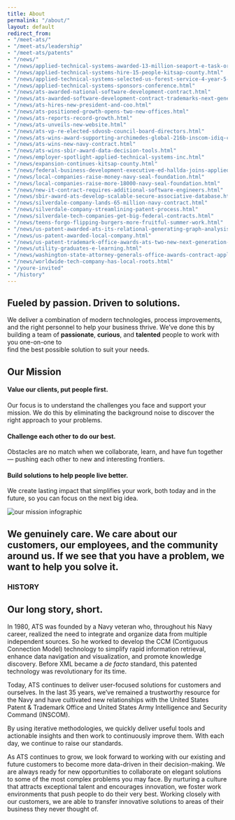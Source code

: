 ```yaml
---
title: About
permalink: "/about/"
layout: default
redirect_from:
- "/meet-ats/"
- "/meet-ats/leadership"
- "/meet-ats/patents"
- "/news/"
- "/news/applied-technical-systems-awarded-13-million-seaport-e-task-order-life-cycle-management-support"
- "/news/applied-technical-systems-hire-15-people-kitsap-county.html"
- "/news/applied-technical-systems-selected-us-forest-service-4-year-5-million-it-professional-services"
- "/news/applied-technical-systems-sponsors-conference.html"
- "/news/ats-awarded-national-software-development-contract.html"
- "/news/ats-awarded-software-development-contract-trademarks-next-generation.html"
- "/news/ats-hires-new-president-and-coo.html"
- "/news/ats-positioned-growth-opens-two-new-offices.html"
- "/news/ats-reports-record-growth.html"
- "/news/ats-unveils-new-website.html"
- "/news/ats-vp-re-elected-sdvosb-council-board-directors.html"
- "/news/ats-wins-award-supporting-archimedes-global-216b-inscom-idiq-contract.html"
- "/news/ats-wins-new-navy-contract.html"
- "/news/ats-wins-sbir-award-data-decision-tools.html"
- "/news/employer-spotlight-applied-technical-systems-inc.html"
- "/news/expansion-continues-kitsap-county.html"
- "/news/federal-business-development-executive-ed-hallda-joins-applied-technical-systems.html"
- "/news/local-companies-raise-money-navy-seal-foundation.html"
- "/news/local-companies-raise-more-18000-navy-seal-foundation.html"
- "/news/new-it-contract-requires-additional-software-engineers.html"
- "/news/sbir-award-ats-develop-scalable-secure-associative-database.html"
- "/news/silverdale-company-lands-65-million-navy-contract.html"
- "/news/silverdale-company-streamlining-patent-process.html"
- "/news/silverdale-tech-companies-get-big-federal-contracts.html"
- "/news/teens-forgo-flipping-burgers-more-fruitful-summer-work.html"
- "/news/us-patent-awarded-ats-its-relational-generating-graph-analysis-engine.html"
- "/news/us-patent-awarded-local-company.html"
- "/news/us-patent-trademark-office-awards-ats-two-new-next-generation-software-development-initiatives"
- "/news/utility-graduates-e-learning.html"
- "/news/washington-state-attorney-generals-office-awards-contract-applied-technical-systems-data-mining"
- "/news/worldwide-tech-company-has-local-roots.html"
- "/youre-invited"
- "/history"
---
```


<article class="hero hero--about">
    <div class="hero__content hero__content--short">
        <h2 class="hero__title">Fueled by passion. Driven to solutions. </h2>
        <p class="hero__summary">We deliver a combination of modern technologies, process improvements, and the right personnel to help your business thrive. We’ve done this by building a team of <strong>passionate</strong>, <strong>curious</strong>, and <strong>talented</strong> people to work with you one-on-one to <br /> find the best possible solution to suit your needs.</p>    
    </div>
</article>

<section class="about-container">
    <article>
        <h2>Our Mission</h2>
        <h4>Value our clients, put people first.</h4>
        <p>
            Our focus is to understand the challenges you face and support your mission. We do this by eliminating the background noise to discover the right approach to your problems.
        </p>
        <h4>Challenge each other to do our best.</h4>
        <p>
            Obstacles are no match when we collaborate, learn, and have fun together &mdash; pushing each other to new and interesting frontiers. 
        </p>
        <h4>Build solutions to help people live better.</h4>
        <p>
            We create lasting impact that simplifies your work, both today and in the future, so you can focus on the next big idea.
        </p>
    </article>
    <article>
        <img src="{{ site.baseurl }}/assets/images/mission-illustrated.png" alt="our mission infographic">
    </article>
</section>

<section class="about-inverse">
    <article class="about-container">
        <h2>We genuinely care. We care about our customers, our employees, and the community around us. If we see that you have a problem, <strong>we want to help you solve it.</strong></h2>
    </article>
</section>

<section id="history" class="about-container">
    <h3>HISTORY</h3>
    <h2>Our long story, short.</h2>
    <article>
        <p>
           In 1980, ATS was founded by a Navy veteran who, throughout his Navy career, realized the need to integrate and organize data from multiple independent sources. So he worked to develop the CCM (Contiguous Connection Model) technology to simplify rapid information retrieval, enhance data navigation and visualization, and promote knowledge discovery. Before XML became a <em>de facto</em> standard, this patented technology was revolutionary for its time.
       </p>
       <p>  
            Today, ATS continues to deliver user-focused solutions for customers and ourselves. In the last 35 years, we’ve remained a trustworthy resource for the Navy and have cultivated new relationships with the United States Patent & Trademark Office and United States Army Intelligence and Security Command (INSCOM).  
        </p>
    </article>
    <article>
        <p>
           By using iterative methodologies, we quickly deliver useful tools and actionable insights and then work to continuously improve them. With each day, we continue to raise our standards.
        </p>
        <p>
            As ATS continues to grow, we look forward to working with our existing and future customers to become more data-driven in their decision-making. We are always ready for new opportunities to collaborate on elegant solutions to some of the most complex problems you may face. By nurturing a culture that attracts exceptional talent and encourages innovation, we foster work environments that push people to do their very best. Working closely with our customers, we are able to transfer innovative solutions to areas of their business they never thought of.
        </p>
    </article>
</section>

